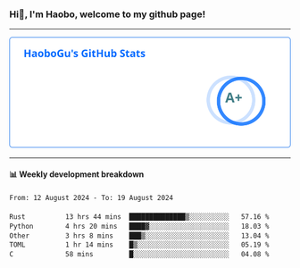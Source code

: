 <!--<h2 align="center"> Hi👋, I'm Haobo, welcome to my github page! </h2>-->
### Hi👋, I'm Haobo, welcome to my github page!
-------

<img href="https://github.com/HaoboGu" src="assets/stats.svg" alt="github stats" /> 

-------

#### 📊 **Weekly development breakdown**
<!--START_SECTION:waka-->

```txt
From: 12 August 2024 - To: 19 August 2024

Rust          13 hrs 44 mins  ██████████████▒░░░░░░░░░░   57.16 %
Python        4 hrs 20 mins   ████▓░░░░░░░░░░░░░░░░░░░░   18.03 %
Other         3 hrs 8 mins    ███▒░░░░░░░░░░░░░░░░░░░░░   13.04 %
TOML          1 hr 14 mins    █▒░░░░░░░░░░░░░░░░░░░░░░░   05.19 %
C             58 mins         █░░░░░░░░░░░░░░░░░░░░░░░░   04.08 %
```

<!--END_SECTION:waka-->
<!--
backup url: https://github-readme-status-dusky-ten.vercel.app/api?username=HaoboGu&count_private=true&show_icons=true&theme=transparent&border_color=2f80ed
-->
<!--
**HaoboGu/HaoboGu** is a ✨ _special_ ✨ repository because its `README.md` (this file) appears on your GitHub profile.

Here are some ideas to get you started:

- 🔭 I’m currently working on AI-assisted programming tools
- 🌱 I’m currently learning ...
- 👯 I’m looking to collaborate on ...
- 🤔 I’m looking for help with ...
- 💬 Ask me about ...
- 📫 How to reach me: ...
- 😄 Pronouns: ...
- ⚡ Fun fact: ...
-->
